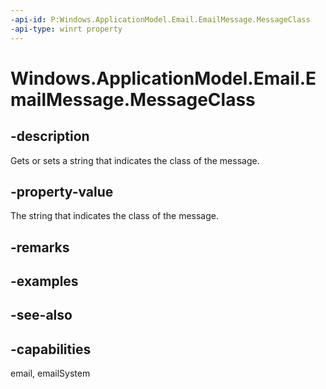 ```yaml
---
-api-id: P:Windows.ApplicationModel.Email.EmailMessage.MessageClass
-api-type: winrt property
---
```


<!-- Property syntax
public string MessageClass { get;  set; }
-->

# Windows.ApplicationModel.Email.EmailMessage.MessageClass

## -description
Gets or sets a string that indicates the class of the message.

## -property-value
The string that indicates the class of the message.

## -remarks

## -examples

## -see-also

## -capabilities
email, emailSystem
